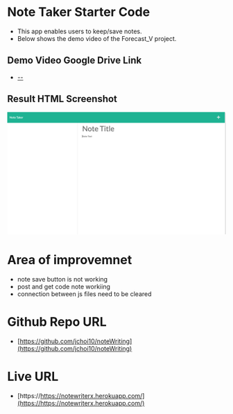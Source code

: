 # Note Taker Starter Code

- This app enables users to keep/save notes.
- Below shows the demo video of the Forecast_V project.


## Demo Video Google Drive Link

- [--](--)

## Result HTML Screenshot

![screenshot](./public/assets/image/Screenshot%202022-11-07%20at%202.07.26%20AM.png)


# Area of improvemnet

- note save button is not working
- post and get code note workiing
- connection between js files need to be cleared

# Github Repo URL

- [https://github.com/jchoi10/noteWriting](https://github.com/jchoi10/noteWriting)

# Live URL

- [https://https://notewriterx.herokuapp.com/](https://https://notewriterx.herokuapp.com/)